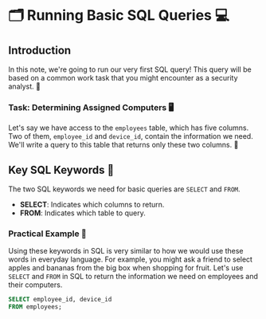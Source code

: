 # 🗂️ Running Basic SQL Queries 💻

## Introduction
In this note, we're going to run our very first SQL query! This query will be based on a common work task that you might encounter as a security analyst. 🌟

### Task: Determining Assigned Computers 🖥️
Let's say we have access to the `employees` table, which has five columns. Two of them, `employee_id` and `device_id`, contain the information we need. We'll write a query to this table that returns only these two columns. 🚀

## Key SQL Keywords 🔑
The two SQL keywords we need for basic queries are `SELECT` and `FROM`. 
- **SELECT**: Indicates which columns to return.
- **FROM**: Indicates which table to query.

### Practical Example 🎯
Using these keywords in SQL is very similar to how we would use these words in everyday language. For example, you might ask a friend to select apples and bananas from the big box when shopping for fruit. Let's use `SELECT` and `FROM` in SQL to return the information we need on employees and their computers.

```sql
SELECT employee_id, device_id
FROM employees;

